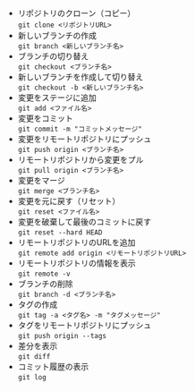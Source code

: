 - リポジトリのクローン（コピー）  
`git clone <リポジトリURL>`　　
-  新しいブランチの作成  
`git branch <新しいブランチ名>`
- ブランチの切り替え  
`git checkout <ブランチ名>`
- 新しいブランチを作成して切り替え  
`git checkout -b <新しいブランチ名>`  
- 変更をステージに追加  
`git add <ファイル名>`
- 変更をコミット  
`git commit -m "コミットメッセージ"`
- 変更をリモートリポジトリにプッシュ  
`git push origin <ブランチ名>`
- リモートリポジトリから変更をプル  
`git pull origin <ブランチ名>`
- 変更をマージ  
`git merge <ブランチ名>`
- 変更を元に戻す（リセット）  
`git reset <ファイル名>`
- 変更を破棄して最後のコミットに戻す  
`git reset --hard HEAD`
- リモートリポジトリのURLを追加  
`git remote add origin <リモートリポジトリURL>`
- リモートリポジトリの情報を表示  
`git remote -v`
- ブランチの削除  
`git branch -d <ブランチ名>`
- タグの作成  
`git tag -a <タグ名> -m "タグメッセージ"`
- タグをリモートリポジトリにプッシュ  
 `git push origin --tags`
- 差分を表示  
`git diff`
- コミット履歴の表示  
`git log`
